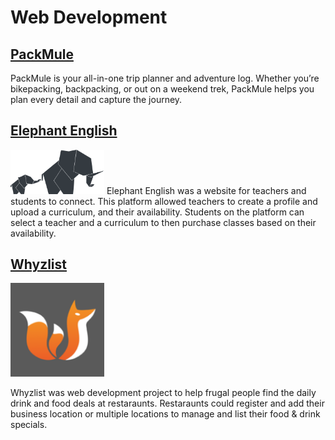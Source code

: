 # Web Development

## [PackMule]()
PackMule is your all-in-one trip planner and adventure log. Whether you’re bikepacking, backpacking, or out on a weekend trek, PackMule helps you plan every detail and capture the journey.

## [Elephant English]()
<img src="https://github.com/jeffreyzeller/CybersecurityPortfolio/blob/975fe97ebb61546bdf5f20111a900a760a0d529f/Web%20Development/.resources/elephant-english.png" width="150" />
Elephant English was a website for teachers and students to connect. This platform allowed teachers to create a profile and upload a curriculum, and their availability. Students on the platform can select a teacher and a curriculum to then purchase classes based on their availability.

## [Whyzlist]()
<img src="https://github.com/jeffreyzeller/CybersecurityPortfolio/blob/9516ef7e0b585ff0f6b5508282c5ec0cb81ad7df/Web%20Development/.resources/whyzlist.png" width="150" />

Whyzlist was web development project to help frugal people find the daily drink and food deals at restaraunts. Restaraunts could register and add their business location or multiple locations to manage and list their food & drink specials.
